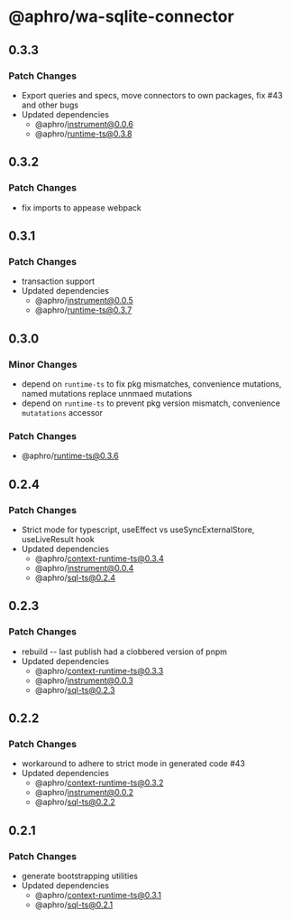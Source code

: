 # @aphro/wa-sqlite-connector

## 0.3.3

### Patch Changes

- Export queries and specs, move connectors to own packages, fix #43 and other bugs
- Updated dependencies
  - @aphro/instrument@0.0.6
  - @aphro/runtime-ts@0.3.8

## 0.3.2

### Patch Changes

- fix imports to appease webpack

## 0.3.1

### Patch Changes

- transaction support
- Updated dependencies
  - @aphro/instrument@0.0.5
  - @aphro/runtime-ts@0.3.7

## 0.3.0

### Minor Changes

- depend on `runtime-ts` to fix pkg mismatches, convenience mutations, named mutations replace unnmaed mutations
- depend on `runtime-ts` to prevent pkg version mismatch, convenience `mutatations` accessor

### Patch Changes

- @aphro/runtime-ts@0.3.6

## 0.2.4

### Patch Changes

- Strict mode for typescript, useEffect vs useSyncExternalStore, useLiveResult hook
- Updated dependencies
  - @aphro/context-runtime-ts@0.3.4
  - @aphro/instrument@0.0.4
  - @aphro/sql-ts@0.2.4

## 0.2.3

### Patch Changes

- rebuild -- last publish had a clobbered version of pnpm
- Updated dependencies
  - @aphro/context-runtime-ts@0.3.3
  - @aphro/instrument@0.0.3
  - @aphro/sql-ts@0.2.3

## 0.2.2

### Patch Changes

- workaround to adhere to strict mode in generated code #43
- Updated dependencies
  - @aphro/context-runtime-ts@0.3.2
  - @aphro/instrument@0.0.2
  - @aphro/sql-ts@0.2.2

## 0.2.1

### Patch Changes

- generate bootstrapping utilities
- Updated dependencies
  - @aphro/context-runtime-ts@0.3.1
  - @aphro/sql-ts@0.2.1
